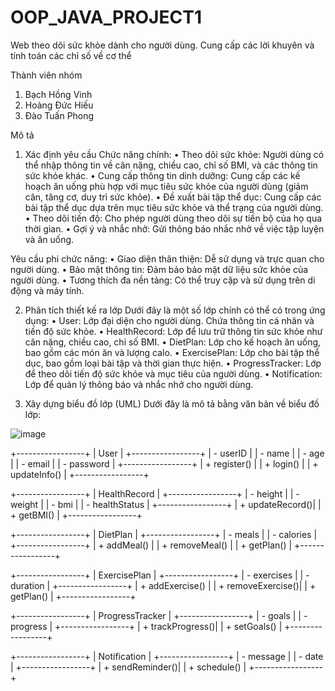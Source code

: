 # OOP_JAVA_PROJECT1
Web theo dõi sức khỏe dành cho người dùng. Cung cấp các lời khuyên và tính toán các chỉ số về cơ thể

Thành viên nhóm
1. Bạch Hồng Vinh
2. Hoàng Đức Hiếu
3. Đào Tuấn Phong
   
Mô tả 
1. Xác định yêu cầu
Chức năng chính:
•	Theo dõi sức khỏe: Người dùng có thể nhập thông tin về cân nặng, chiều cao, chỉ số BMI, và các thông tin sức khỏe khác.
•	Cung cấp thông tin dinh dưỡng: Cung cấp các kế hoạch ăn uống phù hợp với mục tiêu sức khỏe của người dùng (giảm cân, tăng cơ, duy trì sức khỏe).
•	Đề xuất bài tập thể dục: Cung cấp các bài tập thể dục dựa trên mục tiêu sức khỏe và thể trạng của người dùng.
•	Theo dõi tiến độ: Cho phép người dùng theo dõi sự tiến bộ của họ qua thời gian.
•	Gợi ý và nhắc nhở: Gửi thông báo nhắc nhở về việc tập luyện và ăn uống.

Yêu cầu phi chức năng:
•	Giao diện thân thiện: Dễ sử dụng và trực quan cho người dùng.
•	Bảo mật thông tin: Đảm bảo bảo mật dữ liệu sức khỏe của người dùng.
•	Tương thích đa nền tảng: Có thể truy cập và sử dụng trên di động và máy tính.

2. Phân tích thiết kế ra lớp
Dưới đây là một số lớp chính có thể có trong ứng dụng:
•	User: Lớp đại diện cho người dùng. Chứa thông tin cá nhân và tiến độ sức khỏe.
•	HealthRecord: Lớp để lưu trữ thông tin sức khỏe như cân nặng, chiều cao, chỉ số BMI.
•	DietPlan: Lớp cho kế hoạch ăn uống, bao gồm các món ăn và lượng calo.
•	ExercisePlan: Lớp cho bài tập thể dục, bao gồm loại bài tập và thời gian thực hiện.
•	ProgressTracker: Lớp để theo dõi tiến độ sức khỏe và mục tiêu của người dùng.
•	Notification: Lớp để quản lý thông báo và nhắc nhở cho người dùng.

3. Xây dựng biểu đồ lớp (UML)
Dưới đây là mô tả bằng văn bản về biểu đồ lớp:

![image](https://github.com/user-attachments/assets/8e4bade6-261e-4ffa-b580-c40bb702a0d6)


+-----------------+
|      User       |
+-----------------+
| - userID        |
| - name          |
| - age           |
| - email         |
| - password      |
+-----------------+
| + register()    |
| + login()       |
| + updateInfo()  |
+-----------------+



+-----------------+
|   HealthRecord  |
+-----------------+
| - height        |
| - weight        |
| - bmi           |
| - healthStatus  |
+-----------------+
| + updateRecord()|
| + getBMI()      |
+-----------------+

+-----------------+
|    DietPlan     |
+-----------------+
| - meals         |
| - calories      |
+-----------------+
| + addMeal()     |
| + removeMeal()  |
| + getPlan()     |
+-----------------+

+-----------------+
|   ExercisePlan  |
+-----------------+
| - exercises     |
| - duration      |
+-----------------+
| + addExercise() |
| + removeExercise()|
| + getPlan()     |
+-----------------+

+-----------------+
| ProgressTracker  |
+-----------------+
| - goals         |
| - progress      |
+-----------------+
| + trackProgress()|
| + setGoals()    |
+-----------------+

+-----------------+
|   Notification   |
+-----------------+
| - message       |
| - date          |
+-----------------+
| + sendReminder()|
| + schedule()    |
+-----------------+
